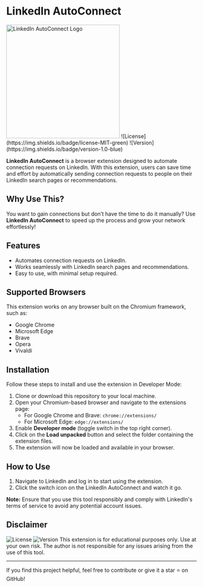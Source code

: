 # LinkedIn AutoConnect
<img src="https://i.imgur.com/ymAWSqn.png" alt="LinkedIn AutoConnect Logo" width="300">
![License](https://img.shields.io/badge/license-MIT-green)
![Version](https://img.shields.io/badge/version-1.0-blue)

**LinkedIn AutoConnect** is a browser extension designed to automate connection requests on LinkedIn. With this extension, users can save time and effort by automatically sending connection requests to people on their LinkedIn search pages or recommendations.

## Why Use This?

You want to gain connections but don’t have the time to do it manually? Use **LinkedIn AutoConnect** to speed up the process and grow your network effortlessly!

## Features

- Automates connection requests on LinkedIn.
- Works seamlessly with LinkedIn search pages and recommendations.
- Easy to use, with minimal setup required.

## Supported Browsers

This extension works on any browser built on the Chromium framework, such as:

- Google Chrome
- Microsoft Edge
- Brave
- Opera
- Vivaldi

## Installation

Follow these steps to install and use the extension in Developer Mode:

1. Clone or download this repository to your local machine.
2. Open your Chromium-based browser and navigate to the extensions page:
   - For Google Chrome and Brave: `chrome://extensions/`
   - For Microsoft Edge: `edge://extensions/`
3. Enable **Developer mode** (toggle switch in the top right corner).
4. Click on the **Load unpacked** button and select the folder containing the extension files.
5. The extension will now be loaded and available in your browser.

## How to Use

1. Navigate to LinkedIn and log in to start using the extension.
2. Click the switch icon on the LinkedIn AutoConnect and watch it go.

**Note:** Ensure that you use this tool responsibly and comply with LinkedIn's terms of service to avoid any potential account issues.

## Disclaimer

![License](https://img.shields.io/badge/license-MIT-green)
![Version](https://img.shields.io/badge/version-1.0-blue)
This extension is for educational purposes only. Use at your own risk. The author is not responsible for any issues arising from the use of this tool.

---

If you find this project helpful, feel free to contribute or give it a star ⭐ on GitHub!
